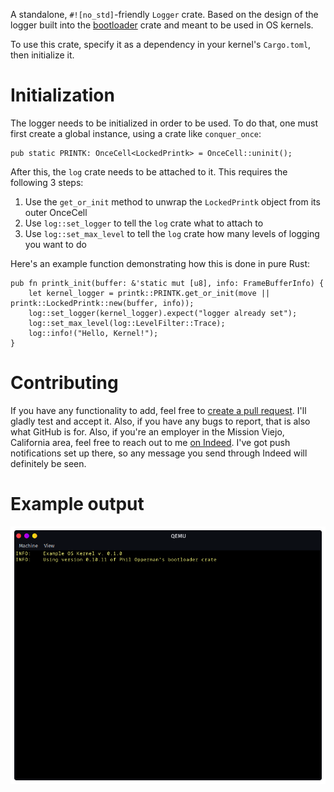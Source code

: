 A standalone, `#![no_std]`-friendly `Logger` crate.
Based on the design of the logger built into the [bootloader](https://github.com/rust-osdev/bootloader) crate and meant to be used in OS kernels.

To use this crate, specify it as a dependency in your kernel's `Cargo.toml`, then initialize it.

# Initialization
The logger needs to be initialized in order to be used. To do that, one must first create a global instance, using a crate like `conquer_once`:
```
pub static PRINTK: OnceCell<LockedPrintk> = OnceCell::uninit();
```
After this, the `log` crate needs to be attached to it. This requires the following 3 steps:

1. Use the `get_or_init` method to unwrap the `LockedPrintk` object from its outer OnceCell
2. Use `log::set_logger` to tell the `log` crate what to attach to
3. Use `log::set_max_level` to tell the `log` crate how many levels of logging you want to do

Here's an example function demonstrating how this is done in pure Rust:
```
pub fn printk_init(buffer: &'static mut [u8], info: FrameBufferInfo) {
    let kernel_logger = printk::PRINTK.get_or_init(move || printk::LockedPrintk::new(buffer, info));
    log::set_logger(kernel_logger).expect("logger already set");
    log::set_max_level(log::LevelFilter::Trace);
    log::info!("Hello, Kernel!");
}
```

# Contributing
If you have any functionality to add, feel free to [create a pull request](https://github.com/kennystrawnmusic/printk/pulls). I'll gladly test and accept it. Also, if you have any bugs to report, that is also what GitHub is for.
Also, if you're an employer in the Mission Viejo, California area, feel free to reach out to me [on Indeed](https://my.indeed.com/p/kenneths-fijbvmb). I've got push notifications set up there, so any message you send through Indeed will definitely be seen.

# Example output
![Example kernel](qemu-example.png)